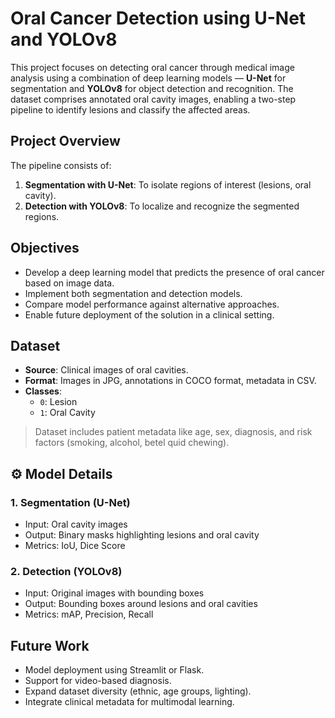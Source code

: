 # Oral Cancer Detection using U-Net and YOLOv8

This project focuses on detecting oral cancer through medical image analysis using a combination of deep learning models — **U-Net** for segmentation and **YOLOv8** for object detection and recognition. The dataset comprises annotated oral cavity images, enabling a two-step pipeline to identify lesions and classify the affected areas.

## Project Overview

The pipeline consists of:
1. **Segmentation with U-Net**: To isolate regions of interest (lesions, oral cavity).
2. **Detection with YOLOv8**: To localize and recognize the segmented regions.

## Objectives

- Develop a deep learning model that predicts the presence of oral cancer based on image data.
- Implement both segmentation and detection models.
- Compare model performance against alternative approaches.
- Enable future deployment of the solution in a clinical setting.

## Dataset

- **Source**: Clinical images of oral cavities.
- **Format**: Images in JPG, annotations in COCO format, metadata in CSV.
- **Classes**:
  - `0`: Lesion
  - `1`: Oral Cavity

> Dataset includes patient metadata like age, sex, diagnosis, and risk factors (smoking, alcohol, betel quid chewing).

## ⚙️ Model Details

### 1. Segmentation (U-Net)
- Input: Oral cavity images
- Output: Binary masks highlighting lesions and oral cavity
- Metrics: IoU, Dice Score

### 2. Detection (YOLOv8)
- Input: Original images with bounding boxes
- Output: Bounding boxes around lesions and oral cavities
- Metrics: mAP, Precision, Recall

## Future Work
- Model deployment using Streamlit or Flask.
- Support for video-based diagnosis.
- Expand dataset diversity (ethnic, age groups, lighting).
- Integrate clinical metadata for multimodal learning.

